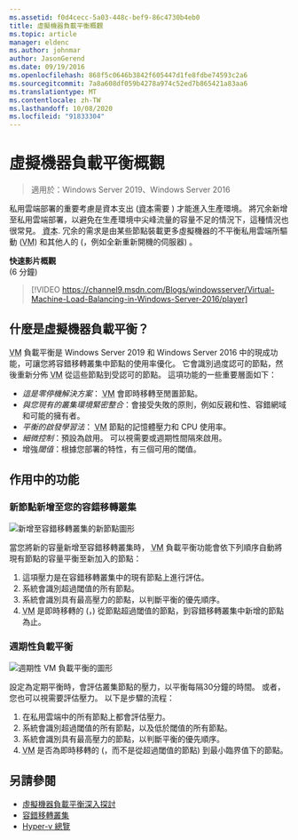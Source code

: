 ```yaml
---
ms.assetid: f0d4cecc-5a03-448c-bef9-86c4730b4eb0
title: 虛擬機器負載平衡概觀
ms.topic: article
manager: eldenc
ms.author: johnmar
author: JasonGerend
ms.date: 09/19/2016
ms.openlocfilehash: 868f5c0646b3842f605447d1fe8fdbe74593c2a6
ms.sourcegitcommit: 7a8a608df059b4278a974c52ed7b865421a83aa6
ms.translationtype: MT
ms.contentlocale: zh-TW
ms.lasthandoff: 10/08/2020
ms.locfileid: "91833304"
---
```

# <a name="virtual-machine-load-balancing-overview"></a>虛擬機器負載平衡概觀

> 適用於：Windows Server 2019、Windows Server 2016

私用雲端部署的重要考慮是資本支出 (<abbr title="資本支出">資本</abbr>需要 ) 才能進入生產環境。 將冗余新增至私用雲端部署，以避免在生產環境中尖峰流量的容量不足的情況下，這種情況也很常見。 <abbr title="資本支出">資本</abbr>. 冗余的需求是由某些節點裝載更多虛擬機器的不平衡私用雲端所驅動 (<abbr title="虛擬機器">VM</abbr>) 和其他人的 (，例如全新重新開機的伺服器) 。

<strong>快速影片概觀</strong><br> (6 分鐘) <br>
> [!VIDEO https://channel9.msdn.com/Blogs/windowsserver/Virtual-Machine-Load-Balancing-in-Windows-Server-2016/player]

## <a name="what-is-virtual-machine-load-balancing"></a><a id="what-is-vm-load-balancing"></a>什麼是虛擬機器負載平衡？
<abbr title="虛擬機器">VM</abbr> 負載平衡是 Windows Server 2019 和 Windows Server 2016 中的現成功能，可讓您將容錯移轉叢集中節點的使用率優化。 它會識別過度認可的節點，然後重新分佈 <abbr title="虛擬機器">VM</abbr> 從這些節點到受認可的節點。 這項功能的一些重要層面如下：

* *這是零停機解決方案*： <abbr title="虛擬機器">VM</abbr> 會即時移轉至閒置節點。
* *與您現有的叢集環境緊密整合*：會接受失敗的原則，例如反親和性、容錯網域和可能的擁有者。
* *平衡的啟發學習法*： <abbr title="虛擬機器">VM</abbr> 節點的記憶體壓力和 CPU 使用率。
* *細微控制*：預設為啟用。 可以視需要或週期性間隔來啟用。
* 增強*閾值*：根據您部署的特性，有三個可用的閾值。

## <a name="the-feature-in-action"></a><a id="feature-in-action"></a>作用中的功能
### <a name="a-new-node-is-added-to-your-failover-cluster"></a><a id="new-node-added"></a>新節點新增至您的容錯移轉叢集
![新增至容錯移轉叢集的新節點圖形](media/vm-load-balancing/overview-VM-load-balancing-1.png)

當您將新的容量新增至容錯移轉叢集時， <abbr title="虛擬機器">VM</abbr> 負載平衡功能會依下列順序自動將現有節點的容量平衡至新加入的節點：

1. 這項壓力是在容錯移轉叢集中的現有節點上進行評估。
2. 系統會識別超過閾值的所有節點。
3. 系統會識別具有最高壓力的節點，以判斷平衡的優先順序。
4. <abbr title="虛擬機器">VM</abbr> 是即時移轉的 (，) 從節點超過閾值的節點，到容錯移轉叢集中新增的節點為止。

### <a name="recurring-load-balancing"></a><a id="recurring-load-balancing"></a>週期性負載平衡
![週期性 VM 負載平衡的圖形](media/vm-load-balancing/overview-VM-load-balancing-2.png)

設定為定期平衡時，會評估叢集節點的壓力，以平衡每隔30分鐘的時間。 或者，您也可以視需要評估壓力。 以下是步驟的流程：

1. 在私用雲端中的所有節點上都會評估壓力。
2. 系統會識別超過閾值的所有節點，以及低於閾值的所有節點。
3. 系統會識別具有最高壓力的節點，以判斷平衡的優先順序。
4. <abbr title="虛擬機器">VM</abbr> 是否為即時移轉的 (，而不是從超過閾值的節點) 到最小臨界值下的節點。

## <a name="see-also"></a>另請參閱
* [虛擬機器負載平衡深入探討](vm-load-balancing-deep-dive.md)
* [容錯移轉叢集](failover-clustering-overview.md)
* [Hyper-v 總覽](../virtualization/hyper-v/Hyper-V-on-Windows-Server.md)
